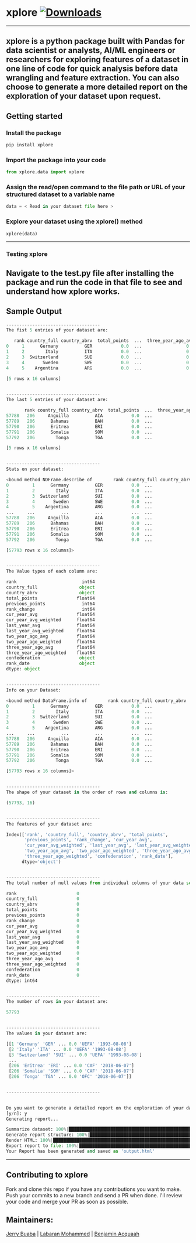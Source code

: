 # xplore [![Downloads](https://static.pepy.tech/personalized-badge/xplore?period=total&units=international_system&left_color=brightgreen&right_color=blue&left_text=Downloads)](https://pepy.tech/project/xplore)
---
xplore is a python package built with Pandas for data scientist or analysts, AI/ML engineers or researchers for exploring features of a dataset in one line of code for quick analysis before data wrangling and feature extraction. You can also choose to generate a more detailed report on the exploration of your dataset upon request.
---
## Getting started

### Install the package
```bash
pip install xplore
```

### Import the package into your code
```python
from xplore.data import xplore
```

### Assign the read/open command to the file path or URL of your structured dataset to a variable name 
```python
data = < Read in your dataset file here >
```

### Explore your dataset using the xplore() method
```python
xplore(data)
```
---

### Testing xplore
Navigate to the test.py file after installing the package and run the code in that file to see and understand how xplore works.
---

## Sample Output
```python
------------------------------------
The fist 5 entries of your dataset are:

   rank country_full country_abrv  total_points  ...  three_year_ago_avg  three_year_ago_weighted  confederation   rank_date
0     1      Germany          GER           0.0  ...                 0.0                      0.0           UEFA  1993-08-08
1     2        Italy          ITA           0.0  ...                 0.0                      0.0           UEFA  1993-08-08
2     3  Switzerland          SUI           0.0  ...                 0.0                      0.0           UEFA  1993-08-08
3     4       Sweden          SWE           0.0  ...                 0.0                      0.0           UEFA  1993-08-08
4     5    Argentina          ARG           0.0  ...                 0.0                      0.0       CONMEBOL  1993-08-08

[5 rows x 16 columns]


------------------------------------
The last 5 entries of your dataset are:

       rank country_full country_abrv  total_points  ...  three_year_ago_avg  three_year_ago_weighted  confederation   rank_date
57788   206     Anguilla          AIA           0.0  ...                 0.0                      0.0       CONCACAF  2018-06-07
57789   206      Bahamas          BAH           0.0  ...                 0.0                      0.0       CONCACAF  2018-06-07
57790   206      Eritrea          ERI           0.0  ...                 0.0                      0.0            CAF  2018-06-07
57791   206      Somalia          SOM           0.0  ...                 0.0                      0.0            CAF  2018-06-07
57792   206        Tonga          TGA           0.0  ...                 0.0                      0.0            OFC  2018-06-07

[5 rows x 16 columns]


------------------------------------
Stats on your dataset:

<bound method NDFrame.describe of        rank country_full country_abrv  total_points  ...  three_year_ago_avg  three_year_ago_weighted  confederation   rank_date
0         1      Germany          GER           0.0  ...                 0.0                      0.0           UEFA  1993-08-08
1         2        Italy          ITA           0.0  ...                 0.0                      0.0           UEFA  1993-08-08
2         3  Switzerland          SUI           0.0  ...                 0.0                      0.0           UEFA  1993-08-08
3         4       Sweden          SWE           0.0  ...                 0.0                      0.0           UEFA  1993-08-08
4         5    Argentina          ARG           0.0  ...                 0.0                      0.0       CONMEBOL  1993-08-08
...     ...          ...          ...           ...  ...                 ...                      ...            ...         ...
57788   206     Anguilla          AIA           0.0  ...                 0.0                      0.0       CONCACAF  2018-06-07
57789   206      Bahamas          BAH           0.0  ...                 0.0                      0.0       CONCACAF  2018-06-07
57790   206      Eritrea          ERI           0.0  ...                 0.0                      0.0            CAF  2018-06-07
57791   206      Somalia          SOM           0.0  ...                 0.0                      0.0            CAF  2018-06-07
57792   206        Tonga          TGA           0.0  ...                 0.0                      0.0            OFC  2018-06-07

[57793 rows x 16 columns]>


------------------------------------
The Value types of each column are:

rank                         int64
country_full                object
country_abrv                object
total_points               float64
previous_points              int64
rank_change                  int64
cur_year_avg               float64
cur_year_avg_weighted      float64
last_year_avg              float64
last_year_avg_weighted     float64
two_year_ago_avg           float64
two_year_ago_weighted      float64
three_year_ago_avg         float64
three_year_ago_weighted    float64
confederation               object
rank_date                   object
dtype: object


------------------------------------
Info on your Dataset:

<bound method DataFrame.info of        rank country_full country_abrv  total_points  ...  three_year_ago_avg  three_year_ago_weighted  confederation   rank_date
0         1      Germany          GER           0.0  ...                 0.0                      0.0           UEFA  1993-08-08
1         2        Italy          ITA           0.0  ...                 0.0                      0.0           UEFA  1993-08-08
2         3  Switzerland          SUI           0.0  ...                 0.0                      0.0           UEFA  1993-08-08
3         4       Sweden          SWE           0.0  ...                 0.0                      0.0           UEFA  1993-08-08
4         5    Argentina          ARG           0.0  ...                 0.0                      0.0       CONMEBOL  1993-08-08
...     ...          ...          ...           ...  ...                 ...                      ...            ...         ...
57788   206     Anguilla          AIA           0.0  ...                 0.0                      0.0       CONCACAF  2018-06-07
57789   206      Bahamas          BAH           0.0  ...                 0.0                      0.0       CONCACAF  2018-06-07
57790   206      Eritrea          ERI           0.0  ...                 0.0                      0.0            CAF  2018-06-07
57791   206      Somalia          SOM           0.0  ...                 0.0                      0.0            CAF  2018-06-07
57792   206        Tonga          TGA           0.0  ...                 0.0                      0.0            OFC  2018-06-07

[57793 rows x 16 columns]>


------------------------------------
The shape of your dataset in the order of rows and columns is:

(57793, 16)


------------------------------------
The features of your dataset are:

Index(['rank', 'country_full', 'country_abrv', 'total_points',
       'previous_points', 'rank_change', 'cur_year_avg',
       'cur_year_avg_weighted', 'last_year_avg', 'last_year_avg_weighted',
       'two_year_ago_avg', 'two_year_ago_weighted', 'three_year_ago_avg',
       'three_year_ago_weighted', 'confederation', 'rank_date'],
      dtype='object')


------------------------------------
The total number of null values from individual columns of your data set are:

rank                       0
country_full               0
country_abrv               0
total_points               0
previous_points            0
rank_change                0
cur_year_avg               0
cur_year_avg_weighted      0
last_year_avg              0
last_year_avg_weighted     0
two_year_ago_avg           0
two_year_ago_weighted      0
three_year_ago_avg         0
three_year_ago_weighted    0
confederation              0
rank_date                  0
dtype: int64


------------------------------------
The number of rows in your dataset are:

57793


------------------------------------
The values in your dataset are:

[[1 'Germany' 'GER' ... 0.0 'UEFA' '1993-08-08']
 [2 'Italy' 'ITA' ... 0.0 'UEFA' '1993-08-08']
 [3 'Switzerland' 'SUI' ... 0.0 'UEFA' '1993-08-08']
 ...
 [206 'Eritrea' 'ERI' ... 0.0 'CAF' '2018-06-07']
 [206 'Somalia' 'SOM' ... 0.0 'CAF' '2018-06-07']
 [206 'Tonga' 'TGA' ... 0.0 'OFC' '2018-06-07']]


------------------------------------


Do you want to generate a detailed report on the exploration of your dataset?
[y/n]: y
Generating report...

Summarize dataset: 100%|████████████████████████████████████████████████████████████████████████████| 30/30 [03:34<00:00,  7.14s/it, Completed] 
Generate report structure: 100%|█████████████████████████████████████████████████████████████████████████████████| 1/1 [00:31<00:00, 31.42s/it] 
Render HTML: 100%|███████████████████████████████████████████████████████████████████████████████████████████████| 1/1 [00:12<00:00, 12.07s/it] 
Export report to file: 100%|█████████████████████████████████████████████████████████████████████████████████████| 1/1 [00:00<00:00,  8.00it/s] 
Your Report has been generated and saved as 'output.html'
```
---

## Contributing to xplore
Fork and clone this repo if you have any contributions you want to make. 
Push your commits to a new branch and send a PR when done.
I'll review your code and merge your PR as soon as possible.

## Maintainers: 
[Jerry Buaba](https://www.linkedin.com/in/buabaj/) | 
[Labaran Mohammed](https://linkedin.com/in/adam-labaran-111358181) | 
[Benjamin Acquaah](https://linkedin.com/in/benjamin-acquaah-9294aa14b)
